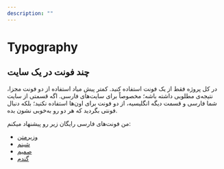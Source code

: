 ```yaml
---
description: ""
---
```


# Typography

## چند فونت در یک سایت

در کل پروژه فقط از یک فونت استفاده کنید.
کمتر پیش میاد استفاده از دو فونت مجزا، نتیجه‌ی مطلوبی داشته باشه؛
مخصوصاً برای سایت‌های فارسی.
اگه قسمتی از سایت شما فارسی و قسمت دیگه انگلیسیه، از دو فونت برای اون‌ها استفاده نکنید؛
بلکه دنبال فونتی بگردید که هر دو رو به‌خوبی نشون بده.

من فونت‌های فارسی رایگان زیر رو پیشنهاد میکنم:

- [وزیرمتن](https://fonts.google.com/specimen/Vazirmatn)
- [شبنم](https://rastikerdar.github.io/shabnam-font/)
- [صمیم](http://rastikerdar.github.io/samim-font/)
- [گندم](http://rastikerdar.github.io/gandom-font/)
